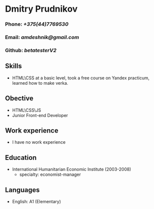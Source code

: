 # __Dmitry Prudnikov__ 
### Phone: _+375(44)7769530_ 
### Email: _amdeshnik@gmail.com_
### Github: _betatesterV2_

## __Skills__
* HTML\CSS at a basic level, took a free course on Yandex practicum, learned how to make verka.


## __Obective__
* HTML\CSS\JS  
* Junior Front-end Developer


## __Work experience__ 
* I have no work experience


## __Education__
* International Humanitarian Economic Institute (2003-2008)
    * specialty: economist-manager

    
## __Languages__
* English: A1 (Elementary)